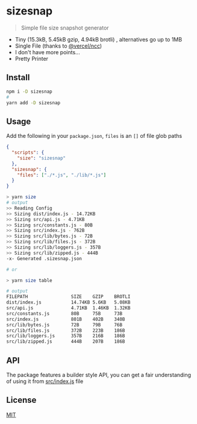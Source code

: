 # sizesnap

> Simple file size snapshot generator

- Tiny (15.3kB, 5.45kB gzip, 4.94kB brotli) , alternatives go up to 1MB
- Single File (thanks to [@vercel/ncc](https://github.com/@vercel/ncc))
- I don't have more points...
- Pretty Printer

## Install

```sh
npm i -D sizesnap
#
yarn add -D sizesnap
```

## Usage

Add the following in your `package.json`, `files` is an `[]` of file glob paths

```json
{
  "scripts": {
    "size": "sizesnap"
  },
  "sizesnap": {
    "files": ["./*.js", "./lib/*.js"]
  }
}
```

```sh
> yarn size
# output
>> Reading Config
>> Sizing dist/index.js - 14.72KB
>> Sizing src/api.js - 4.71KB
>> Sizing src/constants.js - 80B
>> Sizing src/index.js - 762B
>> Sizing src/lib/bytes.js - 72B
>> Sizing src/lib/files.js - 372B
>> Sizing src/lib/loggers.js - 357B
>> Sizing src/lib/zipped.js - 444B
-x- Generated .sizesnap.json

# or

> yarn size table

# output
FILEPATH                SIZE    GZIP    BROTLI
dist/index.js           14.74KB 5.6KB   5.08KB
src/api.js              4.71KB  1.46KB  1.32KB
src/constants.js        80B     75B     73B
src/index.js            801B    402B    340B
src/lib/bytes.js        72B     79B     76B
src/lib/files.js        372B    223B    186B
src/lib/loggers.js      357B    216B    186B
src/lib/zipped.js       444B    207B    186B

```

## API

The package features a builder style API, you can get a fair understanding of using it from [src/index.js](src/index.js) file

## License

[MIT](/LICENSE)
